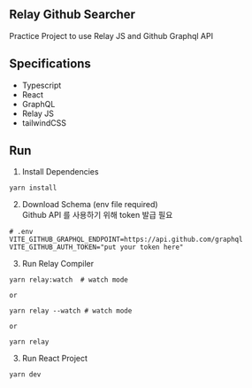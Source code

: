 ## Relay Github Searcher

Practice Project to use Relay JS and Github Graphql API

## Specifications

-   Typescript
-   React
-   GraphQL
-   Relay JS
-   tailwindCSS

## Run

1. Install Dependencies

```
yarn install
```

2. Download Schema (env file required)
   <br>
   Github API 를 사용하기 위해 token 발급 필요

```
# .env
VITE_GITHUB_GRAPHQL_ENDPOINT=https://api.github.com/graphql
VITE_GITHUB_AUTH_TOKEN="put your token here"
```

3. Run Relay Compiler

```shell
yarn relay:watch  # watch mode

or

yarn relay --watch # watch mode

or

yarn relay
```

3. Run React Project

```shell
yarn dev
```
